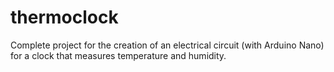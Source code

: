 # thermoclock
Complete project for the creation of an electrical circuit (with Arduino Nano) for a clock that measures temperature and humidity.
